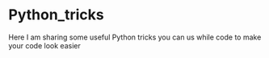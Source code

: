 # Python_tricks
Here I am sharing some useful Python tricks you can us while code to make your code look easier
